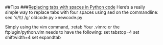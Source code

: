 ##Tips
###[Replacing tabs with spaces in Python code](http://goo.gl/V8T1I)
Here’s a really simple way to replace tabs with four spaces using sed on the commandline:
	sed 's/\\t/    /g' oldcode.py >newcode.py

Simply using the vim command,
	:retab
Your .vimrc or the ftplugin/python.vim needs to have the following:
	set tabstop=4
	set shiftwidth=4
	set expandtab